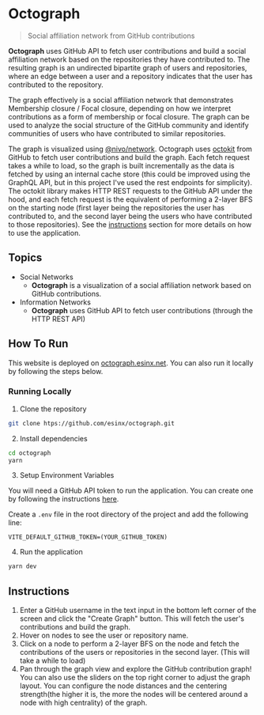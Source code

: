 # Octograph

> Social affiliation network from GitHub contributions

**Octograph** uses GitHub API to fetch user contributions and build a social affiliation network based on the repositories they have contributed to. The resulting graph is an undirected bipartite graph of users and repositories, where an edge between a user and a repository indicates that the user has contributed to the repository.

The graph effectively is a social affiliation network that demonstrates Membership closure / Focal closure, depending on how we interpret contributions as a form of membership or focal closure. The graph can be used to analyze the social structure of the GitHub community and identify communities of users who have contributed to similar repositories.

The graph is visualized using [@nivo/network](https://nivo.rocks/network/). Octograph uses [octokit](https://github.com/octokit) from GitHub to fetch user contributions and build the graph. Each fetch request takes a while to load, so the graph is built incrementally as the data is fetched by using an internal cache store (this could be improved using the GraphQL API, but in this project I've used the rest endpoints for simplicity). The octokit library makes HTTP REST requests to the GitHub API under the hood, and each fetch request is the equivalent of performing a 2-layer BFS on the starting node (first layer being the repositories the user has contributed to, and the second layer being the users who have contributed to those repositories). See the [instructions](#instructions) section for more details on how to use the application.

## Topics
- Social Networks
  - **Octograph** is a visualization of a social affiliation network based on GitHub contributions.
- Information Networks
  - **Octograph** uses GitHub API to fetch user contributions (through the HTTP REST API)

## How To Run

This website is deployed on [octograph.esinx.net](https://octograph.esinx.net/). You can also run it locally by following the steps below.

### Running Locally

1. Clone the repository
```bash
git clone htps://github.com/esinx/octograph.git
```

2. Install dependencies
```bash
cd octograph
yarn
```

3. Setup Environment Variables

You will need a GitHub API token to run the application. You can create one by following the instructions [here](https://docs.github.com/en/github/authenticating-to-github/creating-a-personal-access-token).

Create a `.env` file in the root directory of the project and add the following line:
```
VITE_DEFAULT_GITHUB_TOKEN=(YOUR_GITHUB_TOKEN)
```

4. Run the application
```bash
yarn dev
```

## Instructions

1. Enter a GitHub username in the text input in the bottom left corner of the screen and click the "Create Graph" button. This will fetch the user's contributions and build the graph.
2. Hover on nodes to see the user or repository name.
3. Click on a node to perform a 2-layer BFS on the node and fetch the contributions of the users or repositories in the second layer. (This will take a while to load)
4. Pan through the graph view and explore the GitHub contribution graph! You can also use the sliders on the top right corner to adjust the graph layout. You can configure the node distances and the centering strength(the higher it is, the more the nodes will be centered around a node with high centrality) of the graph.